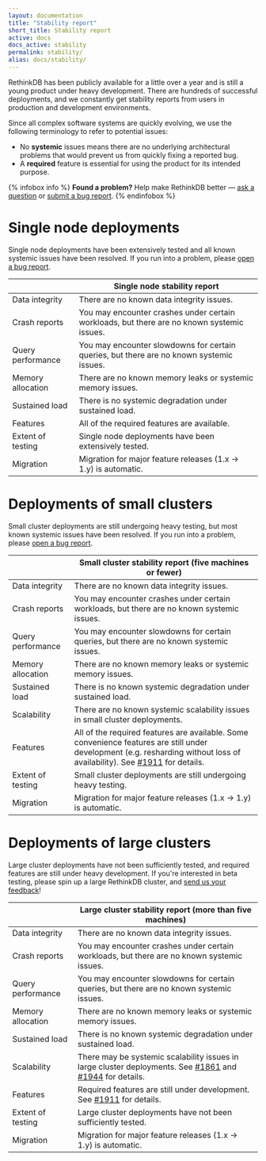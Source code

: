 ```yaml
---
layout: documentation
title: "Stability report"
short_title: Stability report
active: docs
docs_active: stability
permalink: stability/
alias: docs/stability/
---
```


RethinkDB has been publicly available for a little over a year and is still a young product under heavy development. There are hundreds of successful deployments, and we constantly get stability reports from users in production and development environments.

Since all complex software systems are quickly evolving, we use the following terminology to refer to potential issues:

- No **systemic** issues means there are no underlying architectural problems that would prevent us from quickly fixing a reported bug.
- A **required** feature is essential for using the product for its intended purpose.

{% infobox info %}
**Found a problem?** Help make RethinkDB better &mdash; [ask a question](/community) or [submit a bug report](https://github.com/rethinkdb/rethinkdb/issues/new).
{% endinfobox %}

# Single node deployments #

Single node deployments have been extensively tested and all known systemic issues have been resolved. If you run into a problem, please <a href="https://github.com/rethinkdb/rethinkdb/issues/new">open a bug report</a>.

|                              | Single node stability report |
| :--------------------------- | --------- |
| Data integrity               | There are no known data integrity issues. |
| Crash reports                | You may encounter crashes under certain workloads, but there are no known systemic issues. |
| Query performance            | You may encounter slowdowns for certain queries, but there are no known systemic issues. |
| Memory allocation            | There are no known memory leaks or systemic memory issues. |
| Sustained load               | There is no systemic degradation under sustained load. |
| Features                     | All of the required features are available. |
| Extent of testing            | Single node deployments have been extensively tested. |
| Migration                    | Migration for major feature releases (1.x &rarr; 1.y) is automatic. |

# Deployments of small clusters #

Small cluster deployments are still undergoing heavy testing, but most known systemic issues have been resolved. If you run into a problem, please <a href="https://github.com/rethinkdb/rethinkdb/issues/new">open a bug report</a>.

|                              | Small cluster stability report (five machines or fewer) |
| :--------------------------- | --------- |
| Data integrity               | There are no known data integrity issues. |
| Crash reports                | You may encounter crashes under certain workloads, but there are no known systemic issues. |
| Query performance            | You may encounter slowdowns for certain queries, but there are no known systemic issues. |
| Memory allocation            | There are no known memory leaks or systemic memory issues. |
| Sustained load               | There is no known systemic degradation under sustained load. |
| Scalability                  | There are no known systemic scalability issues in small cluster deployments. |
| Features                     | All of the required features are available. Some convenience features are still under development (e.g. resharding without loss of availability). See <a href="https://github.com/rethinkdb/rethinkdb/issues/1911">#1911</a> for details. |
| Extent of testing            | Small cluster deployments are still undergoing heavy testing. |
| Migration                    | Migration for major feature releases (1.x &rarr; 1.y) is automatic. |

# Deployments of large clusters #

Large cluster deployments have not been sufficiently tested, and required features are still under heavy development. If you're interested in beta testing, please spin up a large RethinkDB cluster, and <a href="/community">send us your feedback</a>!

|                              | Large cluster stability report (more than five machines) |
| :--------------------------- | --------- |
| Data integrity               | There are no known data integrity issues. |
| Crash reports                | You may encounter crashes under certain workloads, but there are no known systemic issues. |
| Query performance            | You may encounter slowdowns for certain queries, but there are no known systemic issues. |
| Memory allocation            | There are no known memory leaks or systemic memory issues. |
| Sustained load               | There is no known systemic degradation under sustained load. |
| Scalability                  | There may be systemic scalability issues in large cluster deployments. See <a href="https://github.com/rethinkdb/rethinkdb/issues/1861">#1861</a> and <a href="https://github.com/rethinkdb/rethinkdb/issues/1944">#1944</a> for details. |
| Features                     | Required features are still under development. See <a href="https://github.com/rethinkdb/rethinkdb/issues/1911">#1911</a> for details. |
| Extent of testing            | Large cluster deployments have not been sufficiently tested. |
| Migration                    | Migration for major feature releases (1.x &rarr; 1.y) is automatic. |

